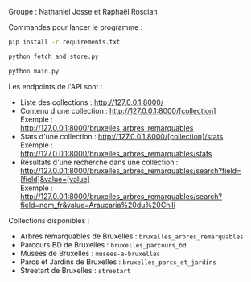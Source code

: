 Groupe :
Nathaniel Josse et Raphaël Roscian

Commandes pour lancer le programme :
```bash
pip install -r requirements.txt

python fetch_and_store.py

python main.py
```

Les endpoints de l'API sont :
- Liste des collections : http://127.0.0.1:8000/
- Contenu d'une collection : http://127.0.0.1:8000/[collection]
  <br>Exemple :
  <br>http://127.0.0.1:8000/bruxelles_arbres_remarquables
- Stats d'une collection : http://127.0.0.1:8000/[collection]/stats
  <br>Exemple :
  <br>http://127.0.0.1:8000/bruxelles_arbres_remarquables/stats
- Résultats d'une recherche dans une collection : http://127.0.0.1:8000/bruxelles_arbres_remarquables/search?field=[field]&value=[value]
  <br>Exemple :
  <br>http://127.0.0.1:8000/bruxelles_arbres_remarquables/search?field=nom_fr&value=Araucaria%20du%20Chili

Collections disponibles :
- Arbres remarquables de Bruxelles : `bruxelles_arbres_remarquables`
- Parcours BD de Bruxelles : `bruxelles_parcours_bd`
- Musées de Bruxelles : `musees-a-bruxelles`
- Parcs et Jardins de Bruxelles : `bruxelles_parcs_et_jardins`
- Streetart de Bruxelles : `streetart`
